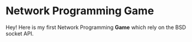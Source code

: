 Network Programming Game
========================


Hey! Here is my first Network Programming **Game** which rely on the BSD socket API.